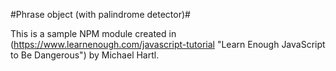 #Phrase object (with palindrome detector)#

This is a sample NPM module created in (https://www.learnenough.com/javascript-tutorial "Learn Enough JavaScript to Be Dangerous") by Michael Hartl.